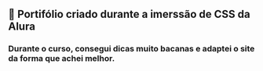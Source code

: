 ## :blue_book: Portifólio criado durante a imerssão de CSS da Alura

### Durante o curso, consegui dicas muito bacanas e adaptei o site da forma que achei melhor.


